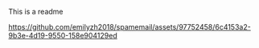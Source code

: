 This is a readme





https://github.com/emilyzh2018/spamemail/assets/97752458/6c4153a2-9b3e-4d19-9550-158e904129ed


